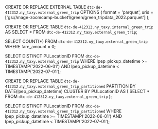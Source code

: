 CREATE OR REPLACE EXTERNAL TABLE `dtc-de-412312.ny_taxy.external_green_trip`
OPTIONS (
  format = 'parquet',
  uris = ['gs://mage-zoomcamp-bucket1/green/green_tripdata_2022.parquet']
);

CREATE OR REPLACE TABLE `dtc-de-412312.ny_taxy.internal_green_trip`
AS SELECT * FROM `dtc-de-412312.ny_taxy.external_green_trip`;


SELECT COUNT(*)
FROM `dtc-de-412312.ny_taxy.external_green_trip` 
WHERE fare_amount = 0;

SELECT DISTINCT PULocationID
FROM `dtc-de-412312.ny_taxy.external_green_trip` 
WHERE lpep_pickup_datetime >= TIMESTAMP('2022-06-01')
AND lpep_pickup_datetime < TIMESTAMP('2022-07-01');

CREATE OR REPLACE TABLE `dtc-de-412312.ny_taxy.external_green_trip_partitioned`
PARTITION BY DATE(lpep_pickup_datetime)
CLUSTER BY PULocationID AS (
  SELECT * FROM `dtc-de-412312.ny_taxy.external_green_trip`
);


SELECT DISTINCT PULocationID
FROM `dtc-de-412312.ny_taxy.external_green_trip_partitioned` 
WHERE lpep_pickup_datetime >= TIMESTAMP('2022-06-01')
AND lpep_pickup_datetime < TIMESTAMP('2022-07-01');



